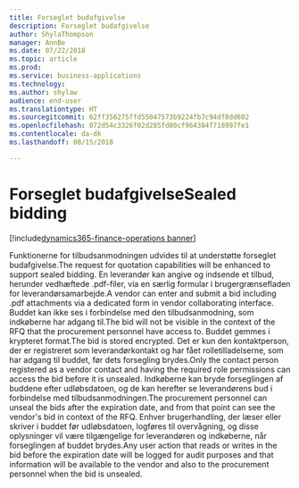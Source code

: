 ```yaml
---
title: Forseglet budafgivelse
description: Forseglet budafgivelse
author: ShylaThompson
manager: AnnBe
ms.date: 07/22/2018
ms.topic: article
ms.prod: 
ms.service: business-applications
ms.technology: 
ms.author: shylaw
audience: end-user
ms.translationtype: HT
ms.sourcegitcommit: 62ff356275ffd55047573b9224fb7c94df8dd602
ms.openlocfilehash: 072d54c3326f02d285fd80cf964384f718997fe1
ms.contentlocale: da-dk
ms.lasthandoff: 08/15/2018

---
```


# <a name="sealed-bidding"></a><span data-ttu-id="c78f8-103">Forseglet budafgivelse</span><span class="sxs-lookup"><span data-stu-id="c78f8-103">Sealed bidding</span></span> 

[!include[dynamics365-finance-operations banner](../includes/dynamics365-finance-operations.md)]



<span data-ttu-id="c78f8-104">Funktionerne for tilbudsanmodningen udvides til at understøtte forseglet budafgivelse.</span><span class="sxs-lookup"><span data-stu-id="c78f8-104">The request for quotation capabilities will be enhanced to support sealed bidding.</span></span> <span data-ttu-id="c78f8-105">En leverandør kan angive og indsende et tilbud, herunder vedhæftede .pdf-filer, via en særlig formular i brugergrænsefladen for leverandørsamarbejde.</span><span class="sxs-lookup"><span data-stu-id="c78f8-105">A vendor can enter and submit a bid including .pdf attachments via a dedicated form in vendor collaborating interface.</span></span> <span data-ttu-id="c78f8-106">Buddet kan ikke ses i forbindelse med den tilbudsanmodning, som indkøberne har adgang til.</span><span class="sxs-lookup"><span data-stu-id="c78f8-106">The bid will not be visible in the context of the RFQ that the procurement personnel have access to.</span></span> <span data-ttu-id="c78f8-107">Buddet gemmes i krypteret format.</span><span class="sxs-lookup"><span data-stu-id="c78f8-107">The bid is stored encrypted.</span></span> <span data-ttu-id="c78f8-108">Det er kun den kontaktperson, der er registreret som leverandørkontakt og har fået rolletilladelserne, som har adgang til buddet, før dets forsegling brydes.</span><span class="sxs-lookup"><span data-stu-id="c78f8-108">Only the contact person registered as a vendor contact and having the required role permissions can access the bid before it is unsealed.</span></span> <span data-ttu-id="c78f8-109">Indkøberne kan bryde forseglingen af buddene efter udløbsdatoen, og de kan herefter se leverandørens bud i forbindelse med tilbudsanmodningen.</span><span class="sxs-lookup"><span data-stu-id="c78f8-109">The procurement personnel can unseal the bids after the expiration date, and from that point can see the vendor's bid in context of the RFQ.</span></span> <span data-ttu-id="c78f8-110">Enhver brugerhandling, der læser eller skriver i buddet før udløbsdatoen, logføres til overvågning, og disse oplysninger vil være tilgængelige for leverandøren og indkøberne, når forseglingen af buddet brydes.</span><span class="sxs-lookup"><span data-stu-id="c78f8-110">Any user action that reads or writes in the bid before the expiration date will be logged for audit purposes and that information will be available to the vendor and also to the procurement personnel when the bid is unsealed.</span></span>  

